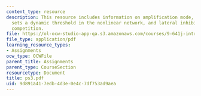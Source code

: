 ```yaml
---
content_type: resource
description: This resource includes information on amplification mode, global inhibition
  sets a dynamic threshold in the nonlinear network, and lateral inhibition mediates
  competition.
file: https://ol-ocw-studio-app-qa.s3.amazonaws.com/courses/9-641j-introduction-to-neural-networks-spring-2005/9d891a417edb4d3e0e4c7df753ad9aea_ps3.pdf
file_type: application/pdf
learning_resource_types:
- Assignments
ocw_type: OCWFile
parent_title: Assignments
parent_type: CourseSection
resourcetype: Document
title: ps3.pdf
uid: 9d891a41-7edb-4d3e-0e4c-7df753ad9aea
---
```

